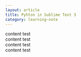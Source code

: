 ```yaml
---
layout: article
title: Pyhton in Sublime Text 3
category: learning-note
---
```


content test <br/>
content test <br/>
content test <br/>
content test <br/>